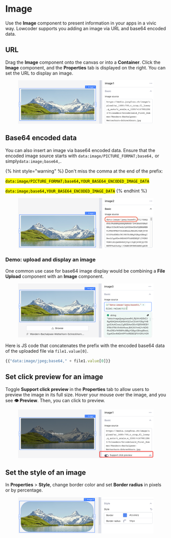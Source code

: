 # Image

Use the **Image** component to present information in your apps in a vivic way. Lowcoder supports you adding an image via URL and base64 encoded data.

## URL

Drag the **Image** component onto the canvas or into a **Container**. Click the **Image** component, and the **Properties** tab is displayed on the right. You can set the URL to display an image.

<figure><img src="../../.gitbook/assets/image-1.png" alt=""><figcaption></figcaption></figure>

## Base64 encoded data

You can also insert an image via base64 encoded data. Ensure that the encoded image source starts with `data:image/PICTURE_FORMAT;base64,` or simply`data:image;base64,`.

{% hint style="warning" %}
Don't miss the comma at the end of the prefix:

<mark style="background-color:yellow;">`data:image/PICTURE_FORMAT;base64`</mark><mark style="background-color:yellow;">**`,`**</mark><mark style="background-color:yellow;">`YOUR_BASE64_ENCODED_IMAGE_DATA`</mark>

<mark style="background-color:yellow;">`data:image;base64`</mark><mark style="background-color:yellow;">**`,`**</mark><mark style="background-color:yellow;">`YOUR_BASE64_ENCODED_IMAGE_DATA`</mark>
{% endhint %}

<figure><img src="../../.gitbook/assets/image-2.png" alt=""><figcaption></figcaption></figure>

### Demo: upload and display an image

One common use case for base64 image display would be combining a **File Upload** component with an **Image** component.

<figure><img src="../../.gitbook/assets/image-3.png" alt=""><figcaption></figcaption></figure>

Here is JS code that concatenates the prefix with the encoded base64 data of the uploaded file via `file1.value[0]`.

```javascript
{{"data:image/jpeg;base64," + file1.value[0]}} 
```

## Set click preview for an image

Toggle **Support click preview** in the **Properties** tab to allow users to preview the image in its full size. Hover your mouse over the image, and you see **👁 Preview**. Then, you can click to preview.

<figure><img src="../../.gitbook/assets/image-4.png" alt=""><figcaption></figcaption></figure>

## Set the style of an image

In **Properties** > **Style**, change border color and set **Border radius** in pixels or by percentage.

<figure><img src="../../.gitbook/assets/image-5.png" alt=""><figcaption></figcaption></figure>
